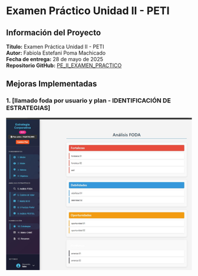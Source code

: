 # Examen Práctico Unidad II - PETI

## Información del Proyecto  
**Título:** Examen Práctica Unidad II - PETI  
**Autor:** Fabiola Estefani Poma Machicado  
**Fecha de entrega:** 28 de mayo de 2025  
**Repositorio GitHub:** [PE_II_EXAMEN_PRACTICO](https://github.com/fabipm/PE_II_EXAMEN_PRACTICO.git)  

## Mejoras Implementadas

### 1. [llamado foda por usuario y plan - IDENTIFICACIÓN DE ESTRATEGIAS]
![llamado foda por usuario y plan - IDENTIFICACIÓN DE ESTRATEGIAS](imagenes/mejora1.png)  
